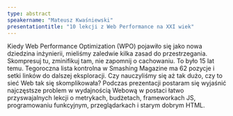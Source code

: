 ```yaml
---
type: abstract
speakername: "Mateusz Kwaśniewski"
presentationtitle: "10 lekcji z Web Performance na XXI wiek"
---
```

Kiedy Web Performance Optimization (WPO) pojawiło się jako nowa dziedzina
inżynierii, mieliśmy zaledwie kilka zasad do przestrzegania.
Skompresuj tu, zminifikuj tam, nie zapomnij o cachowaniu. To było 15 lat temu.
Tegoroczna lista kontrolna w Smashing Magazine ma 62 pozycje i setki linków
do dalszej eksploracji.
Czy nauczyliśmy się aż tak dużo, czy to sieć Web tak się skomplikowała?
Podczas prezentacji postaram się wyjaśnić najczęstsze problem w wydajnością
Webową w postaci łatwo przyswajalnych lekcji o metrykach, budżetach,
frameworkach JS, programowaniu funkcyjnym, przeglądarkach i starym dobrym HTML.
